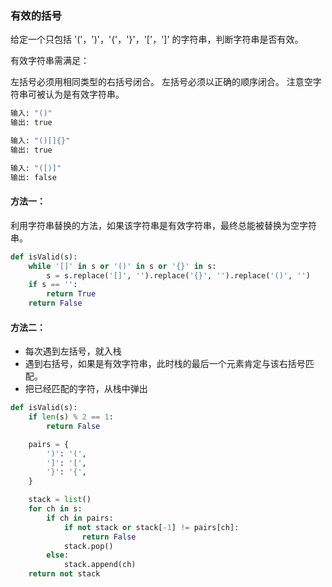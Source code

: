 ### 有效的括号
给定一个只包括 '('，')'，'{'，'}'，'['，']' 的字符串，判断字符串是否有效。

有效字符串需满足：

左括号必须用相同类型的右括号闭合。
左括号必须以正确的顺序闭合。
注意空字符串可被认为是有效字符串。

```python
输入: "()"
输出: true

输入: "()[]{}"
输出: true

输入: "([)]"
输出: false
```

#### 方法一：
利用字符串替换的方法，如果该字符串是有效字符串，最终总能被替换为空字符串。

```python
def isValid(s):
    while '[]' in s or '()' in s or '{}' in s:
        s = s.replace('[]', '').replace('{}', '').replace('()', '')
    if s == '':
        return True
    return False
```

#### 方法二：
* 每次遇到左括号，就入栈
* 遇到右括号，如果是有效字符串，此时栈的最后一个元素肯定与该右括号匹配。
* 把已经匹配的字符，从栈中弹出

```python
def isValid(s):
    if len(s) % 2 == 1:
        return False

    pairs = {
        ')': '(',
        ']': '[',
        '}': '{',
    }

    stack = list()
    for ch in s:
        if ch in pairs:
            if not stack or stack[-1] != pairs[ch]:
                return False
            stack.pop()
        else:
            stack.append(ch)
    return not stack
```
